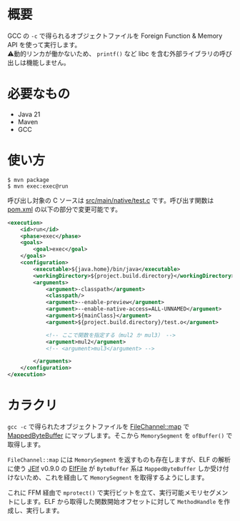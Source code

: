 # 概要

GCC の `-c` で得られるオブジェクトファイルを Foreign Function & Memory API を使って実行します。  
⚠️動的リンカが働かないため、 `printf()` など libc を含む外部ライブラリの呼び出しは機能しません。

# 必要なもの

* Java 21
* Maven
* GCC

# 使い方

```
$ mvn package
$ mvn exec:exec@run
```

呼び出し対象の C ソースは [src/main/native/test.c](src/main/native/test.c) です。呼び出す関数は [pom.xml](pom.xml) の以下の部分で変更可能です。

```xml
<execution>
    <id>run</id>
    <phase>exec</phase>
    <goals>
        <goal>exec</goal>
    </goals>
    <configuration>
        <executable>${java.home}/bin/java</executable>
        <workingDirectory>${project.build.directory}</workingDirectory>
        <arguments>
            <argument>-classpath</argument>
            <classpath/>
            <argument>--enable-preview</argument>
            <argument>--enable-native-access=ALL-UNNAMED</argument>
            <argument>${mainClass}</argument>
            <argument>${project.build.directory}/test.o</argument>

            <!-- ここで関数を指定する（mul2 か mul3） -->
            <argument>mul2</argument>
            <!-- <argument>mul3</argument> -->

        </arguments>
    </configuration>
</execution>
```

# カラクリ

`gcc -c` で得られたオブジェクトファイルを [FileChannel::map](https://docs.oracle.com/en/java/javase/21/docs/api/java.base/java/nio/channels/FileChannel.html#map(java.nio.channels.FileChannel.MapMode,long,long)) で [MappedByteBuffer](https://docs.oracle.com/en/java/javase/21/docs/api/java.base/java/nio/MappedByteBuffer.html) にマップします。そこから `MemorySegment` を `ofBuffer()` で取得します。

`FileChannel::map` には `MemorySegment` を返すものも存在しますが、ELF の解析に使う [JElf](https://github.com/fornwall/jelf) v0.9.0 の [ElfFile](https://javadoc.io/doc/net.fornwall/jelf/latest/net/fornwall/jelf/ElfFile.html) が `ByteBuffer` 系は `MappedByteBuffer` しか受け付けないため、これを経由して `MemorySegment` を取得するようにします。

これに FFM 経由で `mprotect()` で実行ビットを立て、実行可能メモリセグメントにします。ELF から取得した関数開始オフセットに対して `MethodHandle` を作成し、実行します。
